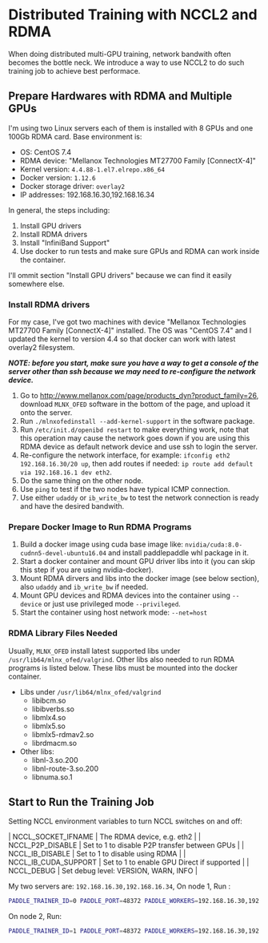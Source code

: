 # Distributed Training with NCCL2 and RDMA

When doing distributed multi-GPU training, network bandwith often becomes the
bottle neck. We introduce a way to use NCCL2 to do such training job to
achieve best performace.

## Prepare Hardwares with RDMA and Multiple GPUs

I'm using two Linux servers each of them is installed with 8 GPUs and
one 100Gb RDMA card.
Base environment is:

* OS: CentOS 7.4
* RDMA device: "Mellanox Technologies MT27700 Family [ConnectX-4]"
* Kernel version: `4.4.88-1.el7.elrepo.x86_64`
* Docker version: `1.12.6`
* Docker storage driver: `overlay2`
* IP addresses: 192.168.16.30,192.168.16.34

In general, the steps including:

1. Install GPU drivers
1. Install RDMA drivers
1. Install "InfiniBand Support"
1. Use docker to run tests and make sure GPUs and RDMA can work inside
   the container.

I'll ommit section "Install GPU drivers" because we can find it easily
somewhere else.

### Install RDMA drivers

For my case, I've got two machines with device
"Mellanox Technologies MT27700 Family [ConnectX-4]" installed. The OS was
"CentOS 7.4" and I updated the kernel to version 4.4 so that docker can
work with latest overlay2 filesystem.

***NOTE: before you start, make sure you have a way to get a console
of the server other than ssh because we may need to re-configure the
network device.***

1. Go to http://www.mellanox.com/page/products_dyn?product_family=26,
   download `MLNX_OFED` software in the bottom of the page, and upload it
   onto the server.
1. Run `./mlnxofedinstall --add-kernel-support` in the software package.
1. Run `/etc/init.d/openibd restart` to make everything work, note that
   this operation may cause the network goes down if you are using this
   RDMA device as default network device and use ssh to login the server.
1. Re-configure the network interface, for example:
   `ifconfig eth2 192.168.16.30/20 up`, then add routes if needed:
   `ip route add default via 192.168.16.1 dev eth2`.
1. Do the same thing on the other node.
1. Use `ping` to test if the two nodes have typical ICMP connection.
1. Use either `udaddy` or `ib_write_bw` to test the network connection is
   ready and have the desired bandwith.

### Prepare Docker Image to Run RDMA Programs

1. Build a docker image using cuda base image like: `nvidia/cuda:8.0-cudnn5-devel-ubuntu16.04` and install paddlepaddle whl
   package in it.
1. Start a docker container and mount GPU driver libs into it (you can
   skip this step if you are using nvidia-docker).
1. Mount RDMA dirvers and libs into the docker image (see below section),
   also `udaddy` and `ib_write_bw` if needed.
1. Mount GPU devices and RDMA devices into the container using `--device`
   or just use privileged mode `--privileged`.
1. Start the container using host network mode: `--net=host`

### RDMA Library Files Needed

Usually, `MLNX_OFED` install latest supported libs under
`/usr/lib64/mlnx_ofed/valgrind`. Other libs also needed to run RDMA programs
is listed below. These libs must be mounted into the docker container.

* Libs under `/usr/lib64/mlnx_ofed/valgrind`
  * libibcm.so
  * libibverbs.so
  * libmlx4.so
  * libmlx5.so
  * libmlx5-rdmav2.so
  * librdmacm.so
* Other libs:
  * libnl-3.so.200
  * libnl-route-3.so.200
  * libnuma.so.1

## Start to Run the Training Job

Setting NCCL environment variables to turn NCCL switches on and off:

| NCCL_SOCKET_IFNAME | The RDMA device, e.g. eth2 |
| NCCL_P2P_DISABLE | Set to 1 to disable P2P transfer between GPUs |
| NCCL_IB_DISABLE | Set to 1 to disable using RDMA |
| NCCL_IB_CUDA_SUPPORT | Set to 1 to enable GPU Direct if supported |
| NCCL_DEBUG | Set debug level: VERSION, WARN, INFO |

My two servers are: `192.168.16.30,192.168.16.34`, On node 1, Run :

```bash
PADDLE_TRAINER_ID=0 PADDLE_PORT=48372 PADDLE_WORKERS=192.168.16.30,192.168.16.34 POD_IP=192.168.16.30 stdbuf -oL python vgg16.py
```

On node 2, Run:

```bash
PADDLE_TRAINER_ID=1 PADDLE_PORT=48372 PADDLE_WORKERS=192.168.16.30,192.168.16.34 POD_IP=192.168.16.34 stdbuf -oL python vgg16.py
```
